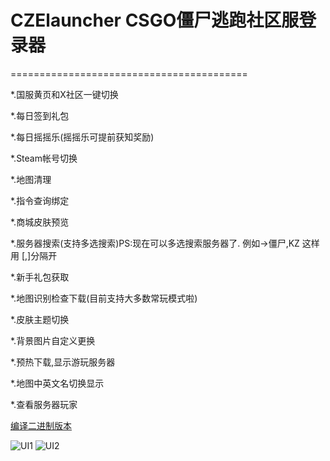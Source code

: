 # CZElauncher   CSGO僵尸逃跑社区服登录器
=========================================

*.国服黄页和X社区一键切换

*.每日签到礼包 

*.每日摇摇乐(摇摇乐可提前获知奖励) 

*.Steam帐号切换 

*.地图清理 

*.指令查询绑定 

*.商城皮肤预览 

*.服务器搜索(支持多选搜索)PS:现在可以多选搜索服务器了. 例如->僵尸,KZ 这样用 [,]分隔开 

*.新手礼包获取

*.地图识别检查下载(目前支持大多数常玩模式啦) 

*.皮肤主题切换 

*.背景图片自定义更换 

*.预热下载,显示游玩服务器 

*.地图中英文名切换显示 

*.查看服务器玩家


[编译二进制版本](https://bbs.93x.net/forum.php?mod=viewthread&tid=227978&extra=page%3D1)


![UI1](https://github.com/icylovey/CZElauncher/tree/master/doc/UI1.jpg)
![UI2](https://github.com/icylovey/CZElauncher/tree/master/doc/UI2.bmp)
